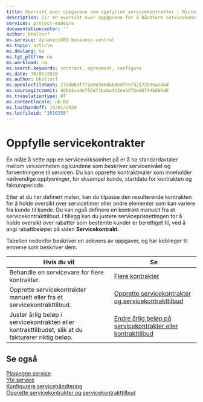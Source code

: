 ```yaml
---
title: Oversikt over oppgavene som oppfyller servicekontrakter | Microsoft-dokumentasjon
description: Gir en oversikt over oppgavene for å håndtere servicekontrakter med kunder.
services: project-madeira
documentationcenter: ''
author: bholtorf
ms.service: dynamics365-business-central
ms.topic: article
ms.devlang: na
ms.tgt_pltfrm: na
ms.workload: na
ms.search.keywords: contract, agreement, configure
ms.date: 10/01/2020
ms.author: bholtorf
ms.openlocfilehash: 27bdbb3fffab0e946dabdbdfe5fd2172895ac4ad
ms.sourcegitcommit: ddbb5cede750df1baba4b3eab8fbed6744b5b9d6
ms.translationtype: HT
ms.contentlocale: nb-NO
ms.lasthandoff: 10/01/2020
ms.locfileid: "3910358"
---
```

# <a name="fulfilling-service-contracts"></a>Oppfylle servicekontrakter 
Én måte å sette opp en servicevirksomhet på er å ha standardavtaler mellom virksomheten og kundene som beskriver servicenivået og forventningene til servicen. Du kan opprette kontraktmaler som inneholder nødvendige opplysninger, for eksempel kunde, startdato for kontrakten og fakturaperiode.  
  
Etter at du har definert malen, kan du tilpasse den resulterende kontrakten for å holde oversikt over servicetimer eller andre elementer som kan variere fra kunde til kunde. Du kan også definere en kontrakt manuelt fra et servicekontrakttilbud. I tillegg kan du justere serviceprissettingen for å holde oversikt over rabatter som bestemte kunder er berettiget til, ved å angi rabattbeløpet på siden **Servicekontrakt**.  

Tabellen nedenfor beskriver en sekvens av oppgaver, og har koblinger til emnene som beskriver dem.   
  
|**Hvis du vil**|**Se**|  
|------------|-------------|  
|Behandle en servicevare for flere kontrakter. | [Flere kontrakter](service-multiple-contracts.md)|  
|Opprette servicekontrakter manuelt eller fra et servicekontrakttilbud.| [Opprette servicekontrakter og servicekontrakttilbud](service-how-to-create-service-contracts-and-service-contract-quotes.md)|
|Juster årlig beløp i servicekontrakten eller kontrakttilbudet, slik at du fakturerer riktig beløp.|[Endre årlig beløp på servicekontrakter eller kontrakttilbud](service-how-to-change-the-annual-amount-on-service-contracts-or-contract-quotes.md)|

## <a name="see-also"></a>Se også
[Planlegge service](service-plan-service.md)  
[Yte service](service-deliver-service.md)  
[Konfigurere servicehåndtering](service-setup-service.md)  
[Opprette servicekontrakter og servicekontrakttilbud](service-how-to-create-service-contracts-and-service-contract-quotes.md)  
